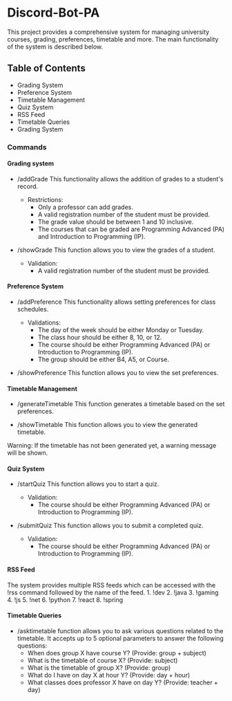 # Discord-Bot-PA
This project provides a comprehensive system for managing university courses, grading, preferences, timetable and more. The main functionality of the system is described below.

## Table of Contents
- Grading System
- Preference System
- Timetable Management
- Quiz System
- RSS Feed
- Timetable Queries
- Grading System

### Commands

#### Grading system

- /addGrade
This functionality allows the addition of grades to a student's record.

  - Restrictions:
      - Only a professor can add grades.
      - A valid registration number of the student must be provided.
      - The grade value should be between 1 and 10 inclusive.
      - The courses that can be graded are Programming Advanced (PA) and Introduction to Programming (IP).
      
- /showGrade
This function allows you to view the grades of a student.
  - Validation:
      - A valid registration number of the student must be provided.

#### Preference System

- /addPreference
This functionality allows setting preferences for class schedules.
  - Validations:
      - The day of the week should be either Monday or Tuesday.
      - The class hour should be either 8, 10, or 12.
      - The course should be either Programming Advanced (PA) or Introduction to Programming (IP).
      - The group should be either B4, A5, or Course.

- /showPreference
This function allows you to view the set preferences.

#### Timetable Management
- /generateTimetable
This function generates a timetable based on the set preferences.

- /showTimetable
This function allows you to view the generated timetable.

Warning:
If the timetable has not been generated yet, a warning message will be shown.

#### Quiz System
- /startQuiz
This function allows you to start a quiz.

  - Validation:
      - The course should be either Programming Advanced (PA) or Introduction to Programming (IP).

- /submitQuiz
This function allows you to submit a completed quiz.

  - Validation:
      - The course should be either Programming Advanced (PA) or Introduction to Programming (IP).
#### RSS Feed
The system provides multiple RSS feeds which can be accessed with the !rss command followed by the name of the feed.
      1. !dev
      2. !java
      3. !gaming
      4. !js
      5. !net
      6. !python
      7. !react
      8. !spring

#### Timetable Queries

- /asktimetable function allows you to ask various questions related to the timetable. It accepts up to 5 optional parameters to answer the following questions:
  - When does group X have course Y? (Provide: group + subject)
  - What is the timetable of course X? (Provide: subject)
  - What is the timetable of group X? (Provide: group)
  - What do I have on day X at hour Y? (Provide: day + hour)
  - What classes does professor X have on day Y? (Provide: teacher + day)
